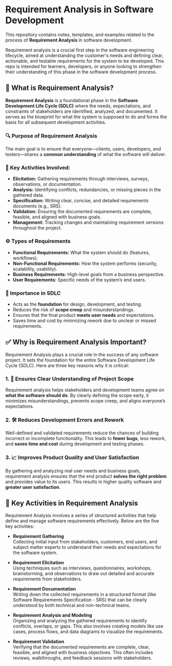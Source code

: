 # Requirement Analysis in Software Development

This repository contains notes, templates, and examples related to the process of **Requirement Analysis** in software development.

Requirement analysis is a crucial first step in the software engineering lifecycle, aimed at understanding the customer's needs and defining clear, actionable, and testable requirements for the system to be developed. This repo is intended for learners, developers, or anyone looking to strengthen their understanding of this phase in the software development process.

## 📌 What is Requirement Analysis?

**Requirement Analysis** is a foundational phase in the **Software Development Life Cycle (SDLC)** where the needs, expectations, and constraints of stakeholders are identified, analyzed, and documented. It serves as the blueprint for what the system is supposed to do and forms the basis for all subsequent development activities.

### 🔍 Purpose of Requirement Analysis

The main goal is to ensure that everyone—clients, users, developers, and testers—shares a **common understanding** of what the software will deliver.

### 🧱 Key Activities Involved:
- **Elicitation:** Gathering requirements through interviews, surveys, observations, or documentation.
- **Analysis:** Identifying conflicts, redundancies, or missing pieces in the gathered data.
- **Specification:** Writing clear, concise, and detailed requirements documents (e.g., SRS).
- **Validation:** Ensuring the documented requirements are complete, feasible, and aligned with business goals.
- **Management:** Tracking changes and maintaining requirement versions throughout the project.

### ⚙️ Types of Requirements
- **Functional Requirements:** What the system should do (features, workflows).
- **Non-Functional Requirements:** How the system performs (security, scalability, usability).
- **Business Requirements:** High-level goals from a business perspective.
- **User Requirements:** Specific needs of the system’s end users.

### 🚀 Importance in SDLC
- Acts as the **foundation** for design, development, and testing.
- Reduces the risk of **scope creep** and misunderstandings.
- Ensures that the final product **meets user needs** and expectations.
- Saves time and cost by minimizing rework due to unclear or missed requirements.

## ✅ Why is Requirement Analysis Important?

Requirement Analysis plays a crucial role in the success of any software project. It sets the foundation for the entire Software Development Life Cycle (SDLC). Here are three key reasons why it is critical:

### 1. 🎯 Ensures Clear Understanding of Project Scope
Requirement analysis helps stakeholders and development teams agree on **what the software should do**. By clearly defining the scope early, it minimizes misunderstandings, prevents scope creep, and aligns everyone’s expectations.

### 2. 🛠 Reduces Development Errors and Rework
Well-defined and validated requirements reduce the chances of building incorrect or incomplete functionality. This leads to **fewer bugs**, less rework, and **saves time and cost** during development and testing phases.

### 3. 📈 Improves Product Quality and User Satisfaction
By gathering and analyzing real user needs and business goals, requirement analysis ensures that the end product **solves the right problem** and provides value to its users. This results in higher quality software and **greater user satisfaction**.

## 🔧 Key Activities in Requirement Analysis

Requirement Analysis involves a series of structured activities that help define and manage software requirements effectively. Below are the five key activities:

- **Requirement Gathering**  
  Collecting initial input from stakeholders, customers, end users, and subject matter experts to understand their needs and expectations for the software system.

- **Requirement Elicitation**  
  Using techniques such as interviews, questionnaires, workshops, brainstorming, and observations to draw out detailed and accurate requirements from stakeholders.

- **Requirement Documentation**  
  Writing down the collected requirements in a structured format (like Software Requirements Specification - SRS) that can be clearly understood by both technical and non-technical teams.

- **Requirement Analysis and Modeling**  
  Organizing and analyzing the gathered requirements to identify conflicts, overlaps, or gaps. This also involves creating models like use cases, process flows, and data diagrams to visualize the requirements.

- **Requirement Validation**  
  Verifying that the documented requirements are complete, clear, feasible, and aligned with business objectives. This often includes reviews, walkthroughs, and feedback sessions with stakeholders.

